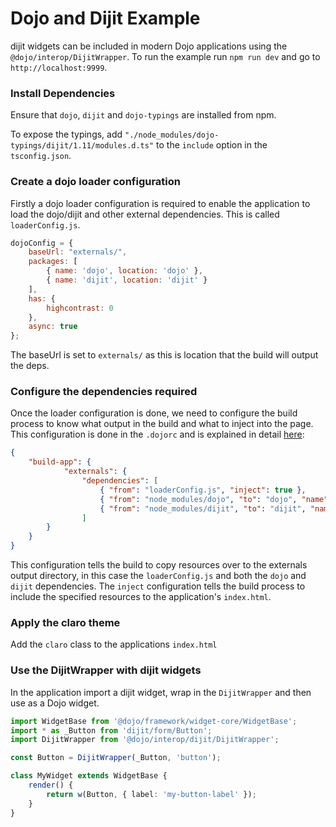 # Dojo and Dijit Example

dijit widgets can be included in modern Dojo applications using the `@dojo/interop/DijitWrapper`. To run the example run `npm run dev` and go to `http://localhost:9999`.

### Install Dependencies

Ensure that `dojo`, `dijit` and `dojo-typings` are installed from npm.

To expose the typings, add `"./node_modules/dojo-typings/dijit/1.11/modules.d.ts"` to the `include` option in the `tsconfig.json`.

### Create a dojo loader configuration

Firstly a dojo loader configuration is required to enable the application to load the dojo/dijit and other external dependencies. This is called `loaderConfig.js`.

```js
dojoConfig = {
	baseUrl: "externals/",
	packages: [
		{ name: 'dojo', location: 'dojo' },
		{ name: 'dijit', location: 'dijit' }
	],
	has: {
		highcontrast: 0
	},
	async: true
};
```

The baseUrl is set to `externals/` as this is location that the build will output the deps.

### Configure the dependencies required

Once the loader configuration is done, we need to configure the build process to know what output in the build and what to inject into the page. This configuration is done in the `.dojorc` and is explained in detail [here](https://github.com/dojo/cli-build-app#externals-object):

```json
{
	"build-app": {
			"externals": {
				"dependencies": [
					{ "from": "loaderConfig.js", "inject": true },
					{ "from": "node_modules/dojo", "to": "dojo", "name": "dojo", "inject": "dojo.js", "type": "umd" },
					{ "from": "node_modules/dijit", "to": "dijit", "name": "dijit", "inject": "themes/claro/claro.css", "type": "umd" }
				]
		}
	}
}
```

This configuration tells the build to copy resources over to the externals output directory, in this case the `loaderConfig.js` and both the `dojo` and `dijit` dependencies. The `inject` configuration tells the build process to include the specified resources to the application's `index.html`.

### Apply the claro theme

Add the `claro` class to the applications `index.html`

### Use the DijitWrapper with dijit widgets

In the application import a dijit widget, wrap in the `DijitWrapper` and then use as a Dojo widget.

```ts
import WidgetBase from '@dojo/framework/widget-core/WidgetBase';
import * as _Button from 'dijit/form/Button';
import DijitWrapper from '@dojo/interop/dijit/DijitWrapper';

const Button = DijitWrapper(_Button, 'button');

class MyWidget extends WidgetBase {
	render() {
		return w(Button, { label: 'my-button-label' });
	}
}
```
